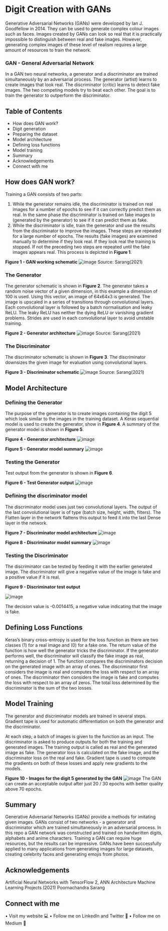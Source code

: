 # Digit Creation with GANs
Generative Adversarial Networks (GANs) were developed by Ian J. Goodfellow in 2014. They can be used to generate complex colour images such as faces. Images created by GANs can look so real that it is practically impossible to distinguish between real and fake images. However, generating complex images of these level of realism requires a large amount of resources to train the network.

### GAN - General Adversarial Network
In a GAN two neural networks, a generator and a discriminator are trained simultaneously by an adversarial process. The generator (artist) learns to create images that look real. The discriminator (critic) learns to detect fake images. The two competing models try to beat each other. The goal is to train the generator to outperform the discriminator.

## Table of Contents
* How does GAN work?
* Digit generation
* Preparing the dataset
* Model architecture
* Defining loss functions
* Model training
* Summary
* Acknowledgements
* Connect with me

## How does GAN work?
Training a GAN consists of two parts:
1.	While the generator remains idle, the discriminator is trained on real images for a number of epochs to see if it can correctly predict them as real. In the same phase the discriminator is trained on fake images to (generated by the generator) to see if it can predict them as fake.
2.	While the discriminator is idle, train the generator and use the results from the discriminator to improve the images.
These steps are repeated for a large number of epochs. The results (fake images) are examined manually to determine if they look real. If they look real the training is stopped. If not the preceding two steps are repeated until the fake images appears real. This process is depicted in **Figure 1**.

**Figure 1 - GAN working schematic**
![image](https://user-images.githubusercontent.com/94609839/188701299-bfa198fe-0ac1-4de6-8b27-833fc4ee4c0f.png)
Source: Sarang(2021)

### The Generator
The generator schematic is shown in **Figure 2**.
The generator takes a random noise vector of a given dimension, in this example a dimension of 100 is used. Using this vector, an image of 64x64x3 is generated. The image is upscaled in a series of transitions through convolutional layers. Each convolutional layer is followed by a batch normalisation and leaky ReLU. The leaky ReLU has neither the dying ReLU or vanishing gradient problems. Strides are used in each convolutional layer to avoid unstable training.

**Figure 2 - Generator architecture**
![image](https://user-images.githubusercontent.com/94609839/188701598-507bd723-22a3-4165-abfe-1f8646af73eb.png)
Source: Sarang(2021)

### The Discriminator
The discriminator schematic is shown in **Figure 3**.
The discriminator downsizes the given image for evaluation using convolutional layers.

**Figure 3 - Discriminator schematic**
![image](https://user-images.githubusercontent.com/94609839/188701772-da88e326-a643-4817-ab86-f8c66828da94.png)
Source: Sarang(2021)

## Model Architecture
### Defining the Generator
The purpose of the generator is to create images containing the digit 5 which look similar to the images in the training dataset.
A Keras sequential model is used to create the generator, show in **Figure 4**. A summary of the generator model is shown in **Figure 5**.

**Figure 4 - Generator architecture**
![image](https://user-images.githubusercontent.com/94609839/188702120-1b9724ed-72dd-41b9-9733-2b93d63878c5.png)

**Figure 5 - Generator model summary**
![image](https://user-images.githubusercontent.com/94609839/188702186-fee31ba3-3955-499a-9cb3-7177dc696277.png)

### Testing the Generator
Test output from the generator is shown in **Figure 6**.

**Figure 6 - Test Generator output**
![image](https://user-images.githubusercontent.com/94609839/188702344-10e22da4-a5cb-4d91-b3ca-4326790d9454.png)

### Defining the discriminator model
The discriminator model uses just two convolutional layers. The output of the last convolutional layer is of type (batch size, height, width, filters). The Flatten layer in the network flattens this output to feed it into the last Dense layer in the network.

**Figure 7 - Discriminator model architecture**
![image](https://user-images.githubusercontent.com/94609839/188702471-020251bc-f17a-4b50-a69b-183156c281bb.png)

**Figure 8 - Discriminator model summary**
![image](https://user-images.githubusercontent.com/94609839/188702531-79723fe0-2294-4278-81aa-e285541d7acb.png)

### Testing the Discriminator
The discriminator can be tested by feeding it with the earlier generated image.
The discriminator will give a negative value of the image is fake and a positive value if it is real. 

**Figure 9 - Discriminator test output**

![image](https://user-images.githubusercontent.com/94609839/188702614-007f659c-526c-4ef1-a73e-17d000566793.png)

The decision value is -0.0014415, a negative value indicating that the image is fake. 

## Defining Loss Functions
Keras’s binary cross-entropy is used for the loss function as there are two classes (1) for a real image and (0) for a fake one.  The return value of the function is how well the generator tricks the discriminator. If the generator performs well, the discriminator will classify the fake image as real, returning a decision of 1. The function compares the discriminators decision on the generated image with an array of ones.
The discriminator first considers the image is real and computes the loss with respect to an array of ones. The discriminator then considers the image is fake and computes the loss with respect to an array of zeros. The total loss determined by the discriminator is the sum of the two losses.

## Model Training
The generator and discriminator models are trained in several steps. Gradient tape is used for automatic differentiation on both the generator and the discriminator. 

At each step, a batch of images is given to the function as an input. The discriminator is asked to produce outputs for both the training and generated images. The training output is called as real and the generated image as fake. The generator loss is calculated on the fake image, and the discriminator loss on the real and fake. Gradient tape is used to compute the gradients on both of these losses and apply new gradients to the models.

**Figure 10 - Images for the digit 5 generated by the GAN**
![image](https://user-images.githubusercontent.com/94609839/188702913-f6e95991-eef6-495a-8767-2bb7b2c9effe.png)
The GAN can create an acceptable output after just 20 / 30 epochs with better quality above 70 epochs.

## Summary
Generative Adversarial Networks (GANs) provide a methods for imitating given images. GANs consist of two networks - a generator and discriminator which are trained simultaneously in an adversarial process. In this repo a GAN network was constructed and trained on handwritten digits, alphabets and anime characters. Training a GAN can require huge resources, but the results can be impressive. GANs have been successfully applied to many applications from generating images for large datasets, creating celebrity faces and generating emojis from photos.

## Acknowledgements
Artificial Neural Networks with TensorFlow 2, ANN Architecture Machine Learning Projects (2021) Poornachandra Sarang

## Connect with me
•	Visit my website 💻
•	Follow me on LinkedIn and Twitter 🐤
•	Follow me on Medium 📕
